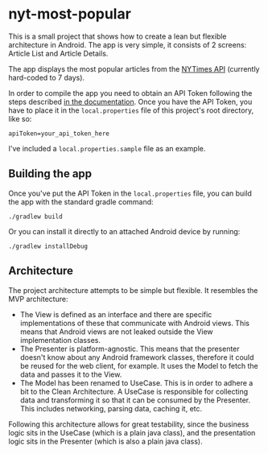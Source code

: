 # nyt-most-popular

This is a small project that shows how to create a lean but flexible architecture in Android.
The app is very simple, it consists of 2 screens: Article List and Article Details.

The app displays the most popular articles from the [NYTimes API](https://developer.nytimes.com/apis) (currently hard-coded to 7 days).

In order to compile the app you need to obtain an API Token following the steps described [in the documentation](https://developer.nytimes.com/get-started).
Once you have the API Token, you have to place it in the `local.properties` file of this project's root directory, like so:

```
apiToken=your_api_token_here
```

I've included a `local.properties.sample` file as an example.

## Building the app

Once you've put the API Token in the `local.properties` file, you can build the app with the standard gradle command:

```
./gradlew build
```

Or you can install it directly to an attached Android device by running:

```
./gradlew installDebug
```

## Architecture

The project architecture attempts to be simple but flexible. It resembles the MVP architecture:
 - The View is defined as an interface and there are specific implementations of these that communicate with Android views. This means that Android views are not leaked outside the View implementation classes.
 - The Presenter is platform-agnostic. This means that the presenter doesn't know about any Android framework classes, therefore it could be reused for the web client, for example. It uses the Model to fetch the data and passes it to the View.
 - The Model has been renamed to UseCase. This is in order to adhere a bit to the Clean Architecture. A UseCase is responsible for collecting data and transforming it so that it can be consumed by the Presenter. This includes networking, parsing data, caching it, etc.

Following this architecture allows for great testability, since the business logic sits in the UseCase (which is a plain java class), and the presentation logic sits in the Presenter (which is also a plain java class).
